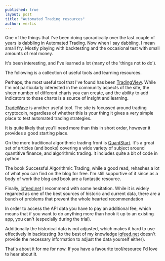 ```yaml
---
published: true
layout: post
title: "Automated Trading resources"
author: vertis
---
```

One of the things that I've been doing sporadically over the last couple of years is dabbling in Automated Trading. Now when I say dabbling, I mean small fry. Mostly playing with backtesting and the occasional test with small amounts of real money.

It's been interesting, and I've learned a lot (many of the 'things not to do').

The following is a collection of useful tools and learning resources.

Perhaps, the most useful tool that I've found has been [TradingView](https://tradingview.com). While I'm not particularly interested in the community aspects of the site, the sheer number of different charts you can create, and the ability to add indicators to those charts is a source of insight and learning.

[TradeWave](https://tradewave.net) is another useful tool. The site is focussed around trading cryptocoin, regardless of whether this is your thing it gives a very simple place to test automated trading strategies.

It is quite likely that you'll need more than this in short order, however it provides a good starting place.

On the more traditional algorithmic trading front is [QuantStart](https://quantstart.com). It's a great set of articles (and books) covering a wide variety of subject around quantitive finance, and algorithmic trading. It includes quite a bit of code in python.

The book Successful Algorithmic Trading, while a good read, rehashes a lot of what you can find on the blog for free. I'm still supportive of it since as a body of work the blog and book are a fantastic resource.

Finally, [iqfeed.net](http://iqfeed.net) I recommend with some hesitation. While it is widely regarded as one of the best sources of historic and current data, there are a bunch of problems that prevent the whole hearted recommendation

In order to access the API data you have to pay an additional fee, which means that if you want to do anything more than hook it up to an existing app, you can't (especially during the trial).

Additionally the historical data is not adjusted, which makes it hard to use effectively in backtesting (to the best of my knowledge [iqfeed.net](http://iqfeed.net) doesn't provide the necessary information to adjust the data yourself either).

That's about it for me for now. If you have a favourite tool/resource I'd love to hear about it.
